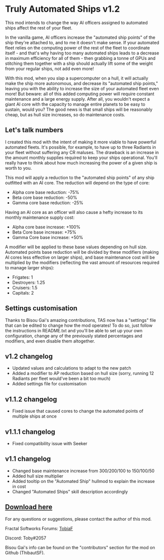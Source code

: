 # Truly Automated Ships v1.2

This mod intends to change the way AI officers assigned to automated ships affect the rest of your fleet.

In the vanilla game, AI officers increase the "automated ship points" of the ship they're attached to, and to me it
doesn't make sense. If your automated fleet relies on the computing power of the rest of the fleet to coordinate itself
\- and that's why having too many automated ships leads to a decrease in maximum efficiency for all of them - then
grabbing a tonne of GPUs and stitching them together with a ship should actually lift some of the weight from your
regular ships, not add even more!

With this mod, when you slap a supercomputer on a hull, it will actually make the ship more autonomous, and decrease
its "automated ship points," leaving you with the ability to increase the size of your automated fleet even more!
But beware: all of this added computing power will require constant maintenance and a large energy supply. After all,
you wouldn't expect a giant AI core with the capacity to manage entire planets to be easy to sustain, would you?
The good news is that small ships will be reasonably cheap, but as hull size increases, so do maintenance costs.

## Let's talk numbers

I created this mod with the intent of making it more viable to have powerful automated fleets. It's possible, for example, to have up to three Radiants in your fleet without suffering any CR maluses. The drawback is an increase in the amount monthly supplies required to keep your ships operational. You'll really have to think about how much increasing the power of a given ship is worth to you.

This mod will apply a reduction to the "automated ship points" of any ship outfitted with an AI core. The reduction will
depend on the type of core:

- Alpha core base reduction: -75%
- Beta core base reduction: -50%
- Gamma core base reduction: -25%

Having an AI core as an officer will also cause a hefty increase to its monthly maintenance supply cost:

- Alpha core base increase: +100%
- Beta Core base increase: +75%
- Gamma Core base increase: +50%

A modifier will be applied to these base values depending on hull size. Automated points base reduction will be divided
by these modifiers (making AI cores less effective on larger ships), and base maintenance cost will be multiplied by the modifiers
(reflecting the vast amount of resources required to manage larger ships):

- Frigates: 1
- Destroyers: 1.25
- Cruisers: 1.5
- Capitals: 2

## Settings customisation

Thanks to Bisou Gai's amazing contributions, TAS now has a "settings" file that can be edited to change how the mod operates!
To do so, just follow the instructions in README.txt and you'll be able to set up your own configuration, change any of the
previously stated percentages and modifiers, and even disable them altogether.

## v1.2 changelog

- Updated values and calculations to adapt to the new patch
- Added a modifier to AP reduction based on hull size (sorry, running 12 Radiants per fleet would've been a bit too much)
- Added settings file for customisation

## v1.1.2 changelog

- Fixed issue that caused cores to change the automated points of multiple ships at once

## v1.1.1 changelog

- Fixed compatibility issue with Seeker

## v1.1 changelog

- Changed base maintenance increase from 300/200/100 to 150/100/50
- Added hull size multiplier
- Added tooltip on the "Automated Ship" hullmod to explain the increase in cost
- Changed "Automated Ships" skill description accordingly

## [Download here](https://github.com/TobiaFi/TrulyAutomatedShips/releases/tag/v1.2)

For any questions or suggestions, please contact the author of this mod.

Fractal Softworks Forums: [TobiaF](https://fractalsoftworks.com/forum/index.php?action=profile;u=15979)

Discord: Toby#2057

Bisou Gai's info can be found on the "contributors" section for the mod on Github (ThibautSF).
